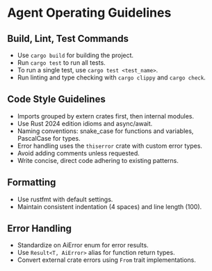 # Agent Operating Guidelines

## Build, Lint, Test Commands

- Use `cargo build` for building the project.
- Run `cargo test` to run all tests.
- To run a single test, use `cargo test <test_name>`.
- Run linting and type checking with `cargo clippy` and `cargo check`.

## Code Style Guidelines

- Imports grouped by extern crates first, then internal modules.
- Use Rust 2024 edition idioms and async/await.
- Naming conventions: snake_case for functions and variables, PascalCase for types.
- Error handling uses the `thiserror` crate with custom error types.
- Avoid adding comments unless requested.
- Write concise, direct code adhering to existing patterns.

## Formatting

- Use rustfmt with default settings.
- Maintain consistent indentation (4 spaces) and line length (100).

## Error Handling

- Standardize on AiError enum for error results.
- Use `Result<T, AiError>` alias for function return types.
- Convert external crate errors using `From` trait implementations.
